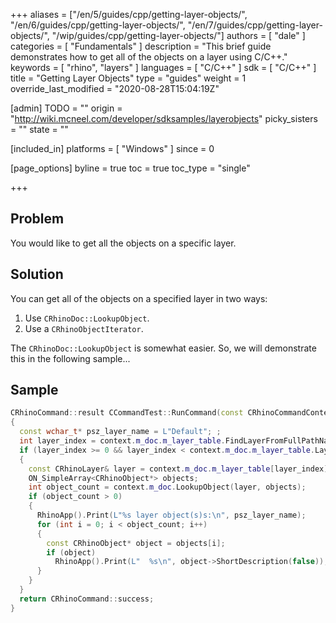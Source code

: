 +++
aliases = ["/en/5/guides/cpp/getting-layer-objects/", "/en/6/guides/cpp/getting-layer-objects/", "/en/7/guides/cpp/getting-layer-objects/", "/wip/guides/cpp/getting-layer-objects/"]
authors = [ "dale" ]
categories = [ "Fundamentals" ]
description = "This brief guide demonstrates how to get all of the objects on a layer using C/C++."
keywords = [ "rhino", "layers" ]
languages = [ "C/C++" ]
sdk = [ "C/C++" ]
title = "Getting Layer Objects"
type = "guides"
weight = 1
override_last_modified = "2020-08-28T15:04:19Z"

[admin]
TODO = ""
origin = "http://wiki.mcneel.com/developer/sdksamples/layerobjects"
picky_sisters = ""
state = ""

[included_in]
platforms = [ "Windows" ]
since = 0

[page_options]
byline = true
toc = true
toc_type = "single"

+++

 
## Problem

You would like to get all the objects on a specific layer.

## Solution

You can get all of the objects on a specified layer in two ways:

1. Use `CRhinoDoc::LookupObject`.
1. Use a `CRhinoObjectIterator`.

The `CRhinoDoc::LookupObject` is somewhat easier.  So, we will demonstrate this in the following sample...

## Sample

```cpp
CRhinoCommand::result CCommandTest::RunCommand(const CRhinoCommandContext& context)
{
  const wchar_t* psz_layer_name = L"Default"; ;
  int layer_index = context.m_doc.m_layer_table.FindLayerFromFullPathName(psz_layer_name, ON_UNSET_INT_INDEX);
  if (layer_index >= 0 && layer_index < context.m_doc.m_layer_table.LayerCount())
  {
    const CRhinoLayer& layer = context.m_doc.m_layer_table[layer_index];
    ON_SimpleArray<CRhinoObject*> objects;
    int object_count = context.m_doc.LookupObject(layer, objects);
    if (object_count > 0)
    {
      RhinoApp().Print(L"%s layer object(s)s:\n", psz_layer_name);
      for (int i = 0; i < object_count; i++)
      {
        const CRhinoObject* object = objects[i];
        if (object)
          RhinoApp().Print(L"  %s\n", object->ShortDescription(false));
      }
    }
  }
  return CRhinoCommand::success;
}
```
